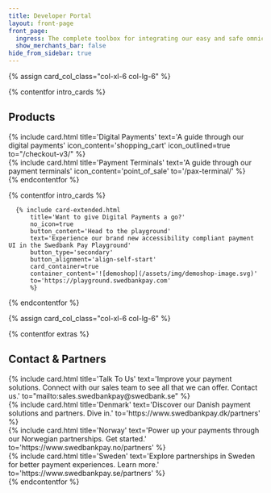 ```yaml
---
title: Developer Portal
layout: front-page
front_page:
  ingress: The complete toolbox for integrating our easy and safe omnichannel payment solutions.
  show_merchants_bar: false
hide_from_sidebar: true
---
```


{% assign card_col_class="col-xl-6 col-lg-6" %}

{% contentfor intro_cards %}
  <h2 id="front-page-contact-partners" class="heading-line">Products</h2>
  <div class="row mt-4">
      <div class="{{ card_col_class }}">
          {% include card.html title='Digital Payments'
              text='A guide through our digital payments'
              icon_content='shopping_cart'
              icon_outlined=true
              to="/checkout-v3/"
          %}
      </div>
      <div class="{{ card_col_class }}">
          {% include card.html title='Payment Terminals'
              text='A guide through our payment terminals'
              icon_content='point_of_sale'
              to='/pax-terminal/'
          %}
      </div>
  </div>
{% endcontentfor %}

{% contentfor intro_cards %}

      {% include card-extended.html
          title='Want to give Digital Payments a go?'
          no_icon=true
          button_content='Head to the playground'
          text='Experience our brand new accessibility compliant payment UI in the Swedbank Pay Playground'
          button_type='secondary'
          button_alignment='align-self-start'
          card_container=true
          container_content='![demoshop](/assets/img/demoshop-image.svg)'
          to='https://playground.swedbankpay.com'
          %}
{% endcontentfor %}

{% assign card_col_class="col-xl-6 col-lg-6" %}

{% contentfor extras %}
  <h2 id="front-page-contact-partners" class="heading-line">Contact & Partners</h2>
  <div class="row mt-4">
      <div class="{{ card_col_class }}">
          {% include card.html title='Talk To Us'
              text='Improve your payment solutions. Connect with our sales team to see all that we can offer. Contact us.'
              to="mailto:sales.swedbankpay@swedbank.se"
          %}
      </div>
            <div class="{{ card_col_class }}">
          {% include card.html title='Denmark'
              text='Discover our Danish payment solutions and partners. Dive in.'
              to='https://www.swedbankpay.dk/partners'
          %}
      </div>
      <div class="{{ card_col_class }}">
          {% include card.html title='Norway'
              text='Power up your payments through our Norwegian partnerships. Get started.'
              to='https://www.swedbankpay.no/partners'
          %}
      </div>
      <div class="{{ card_col_class }}">
          {% include card.html title='Sweden'
              text='Explore partnerships in Sweden for better payment experiences. Learn more.'
              to='https://www.swedbankpay.se/partners'
          %}
      </div>
  </div>
{% endcontentfor %}
